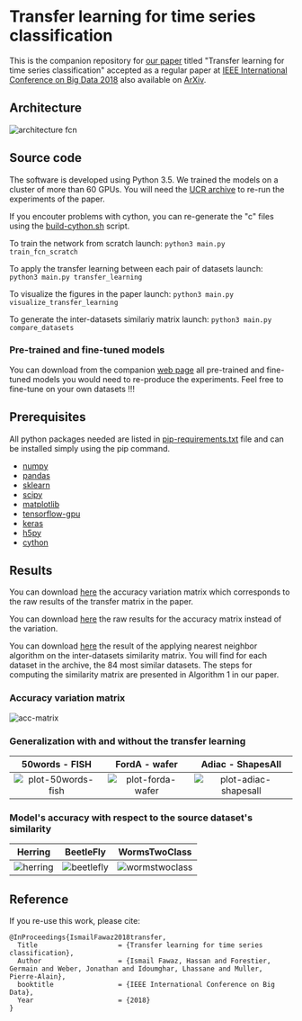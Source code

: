 # Transfer learning for time series classification
This is the companion repository for [our paper](https://ieeexplore.ieee.org/document/8621990) titled "Transfer learning for time series classification" accepted as a regular paper at [IEEE International Conference on Big Data 2018](http://cci.drexel.edu/bigdata/bigdata2018/index.html) also available on [ArXiv](https://arxiv.org/abs/1811.01533). 

## Architecture
![architecture fcn](https://github.com/hfawaz/bigdata18/blob/master/png/fcn-archi.png)

## Source code
The software is developed using Python 3.5. We trained the models on a cluster of more than 60 GPUs. You will need the [UCR archive](https://www.cs.ucr.edu/~eamonn/time_series_data/) to re-run the experiments of the paper. 

If you encouter problems with cython, you can re-generate the "c" files using the [build-cython.sh](https://github.com/hfawaz/bigdata18/blob/master/utils/build-cython.sh) script. 

To train the network from scratch launch: ```python3 main.py train_fcn_scratch```

To apply the transfer learning between each pair of datasets launch: ```python3 main.py transfer_learning```

To visualize the figures in the paper launch: ```python3 main.py visualize_transfer_learning```

To generate the inter-datasets similariy matrix launch: ```python3 main.py compare_datasets```

### Pre-trained and fine-tuned models
You can download from the companion [web page](http://germain-forestier.info/src/bigdata2018/) all pre-trained and fine-tuned models you would need to re-produce the experiments. 
Feel free to fine-tune on your own datasets !!! 

## Prerequisites
All python packages needed are listed in [pip-requirements.txt](https://github.com/hfawaz/bigdata18/blob/master/utils/pip-requirements.txt) file and can be installed simply using the pip command. 

* [numpy](http://www.numpy.org/)  
* [pandas](https://pandas.pydata.org/)  
* [sklearn](http://scikit-learn.org/stable/)  
* [scipy](https://www.scipy.org/)  
* [matplotlib](https://matplotlib.org/)  
* [tensorflow-gpu](https://www.tensorflow.org/)  
* [keras](https://keras.io/)  
* [h5py](http://docs.h5py.org/en/latest/build.html)
* [cython](https://cython.org/)

## Results
You can download [here](https://github.com/hfawaz/bigdata18/blob/master/results/df_transfer.csv) the accuracy variation matrix which corresponds to the raw results of the transfer matrix in the paper.

You can download [here](https://github.com/hfawaz/bigdata18/blob/master/results/df_transfer_acc.csv) the raw results for the accuracy matrix instead of the variation.

You can download [here](https://github.com/hfawaz/bigdata18/blob/master/results/similar_datasets.csv) the result of the applying nearest neighbor algorithm on the inter-datasets similarity matrix. You will find for each dataset in the archive, the 84 most similar datasets.
The steps for computing the similarity matrix are presented in Algorithm 1 in our paper.

### Accuracy variation matrix
![acc-matrix](https://github.com/hfawaz/bigdata18/blob/master/png/acc-matrix.png)
### Generalization with and without the transfer learning
50words - FISH              |  FordA - wafer | Adiac - ShapesAll
:-------------------------:|:-------------------------:|:-------------------------:
![plot-50words-fish](https://github.com/hfawaz/bigdata18/blob/master/png/50words-fish.png)  |  ![plot-forda-wafer](https://github.com/hfawaz/bigdata18/blob/master/png/forda-wafer.png) | ![plot-adiac-shapesall](https://github.com/hfawaz/bigdata18/blob/master/png/adiac-shapesall.png)
### Model's accuracy with respect to the source dataset's similarity
Herring              |  BeetleFly | WormsTwoClass
:-------------------------:|:-------------------------:|:-------------------------:
![herring](https://github.com/hfawaz/bigdata18/blob/master/png/herring.png)  |  ![beetlefly](https://github.com/hfawaz/bigdata18/blob/master/png/beetlefly.png) | ![wormstwoclass](https://github.com/hfawaz/bigdata18/blob/master/png/wormstwoclass.png)

## Reference

If you re-use this work, please cite:

```
@InProceedings{IsmailFawaz2018transfer,
  Title                    = {Transfer learning for time series classification},
  Author                   = {Ismail Fawaz, Hassan and Forestier, Germain and Weber, Jonathan and Idoumghar, Lhassane and Muller, Pierre-Alain},
  booktitle                = {IEEE International Conference on Big Data},
  Year                     = {2018}
}
```
